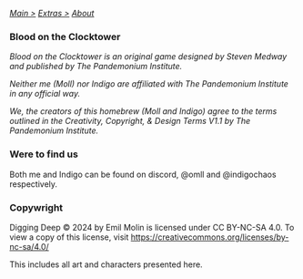 [*Main >*](https://github.com/PowerofMoll/Mining-Timing---A-fancreation-to-Blood-on-the-Clocktower/blob/main/README.md)
[*Extras >*](https://github.com/PowerofMoll/Mining-Timing---A-fancreation-to-Blood-on-the-Clocktower/blob/main/Extras/README.md)
[*About*](https://github.com/PowerofMoll/Mining-Timing---A-fancreation-to-Blood-on-the-Clocktower/blob/main/Extras/About/README.md)

### Blood on the Clocktower
*Blood on the Clocktower is an original game designed by Steven Medway and published by The Pandemonium Institute.*

*Neither me (Moll) nor Indigo are affiliated with The Pandemonium Institute in any official way.*

*We, the creators of this homebrew (Moll and Indigo) agree to the terms outlined in the Creativity, Copyright, & Design Terms V1.1 by The Pandemonium Institute.*

### Were to find us
Both me and Indigo can be found on discord, @omll and @indigochaos respectively. 

### Copywright
Digging Deep © 2024 by Emil Molin is licensed under CC BY-NC-SA 4.0. To view a copy of this license, visit https://creativecommons.org/licenses/by-nc-sa/4.0/

This includes all art and characters presented here.
